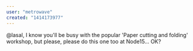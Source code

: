 ```yaml
---
user: "metrowave"
created: "1414173977"
---
```


@lasal, I know you'll be busy with the popular 'Paper cutting and folding' workshop, but please, please do this one too at Node15... OK?
